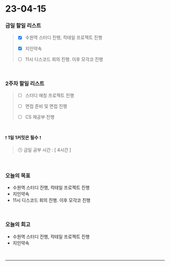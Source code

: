 # 23-04-15
### 금일 할일 리스트
> - [x]  수원역 스터디 진행, 칵테일 프로젝트 진행
>
> - [x]  지인약속
>
> - [ ]  11시 디스코드 회의 진행. 이후 모각코 진행


<br/>

### 2주차 할일 리스트  
> - [ ]  스터디 매칭 프로젝트 진행
>
> - [ ]  면접 준비 및 면접 진행
>
> - [ ]  CS 재공부 진행

<br/>

❗ **1일 1커밋은 필수** ❗
> 🕒 금일 공부 시간 : [ 4시간 ]
  
<br/>

### 오늘의 목표
- 수원역 스터디 진행, 칵테일 프로젝트 진행
- 지인약속
- 11시 디스코드 회의 진행. 이후 모각코 진행

<br>

### 오늘의 회고
- 수원역 스터디 진행, 칵테일 프로젝트 진행
- 지인약속


<br/>

------------  
